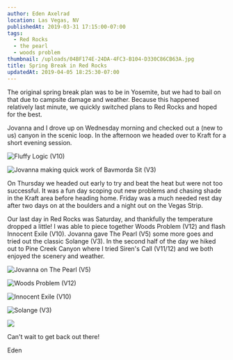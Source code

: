 ```yaml
---
author: Eden Axelrad
location: Las Vegas, NV
publishedAt: 2019-03-31 17:15:00-07:00
tags:
  - Red Rocks
  - the pearl
  - woods problem
thumbnail: /uploads/04BF174E-24DA-4FC3-B104-D330C86CB63A.jpg
title: Spring Break in Red Rocks
updatedAt: 2019-04-05 18:25:30-07:00
---
```


The original spring break plan was to be in Yosemite, but we had to bail on that due to campsite damage and weather. Because this happened relatively last minute, we quickly switched plans to Red Rocks and hoped for the best.

Jovanna and I drove up on Wednesday morning and checked out a (new to us) canyon in the scenic loop. In the afternoon we headed over to Kraft for a short evening session.

![Fluffy Logic (V10)](/uploads/04BF174E-24DA-4FC3-B104-D330C86CB63A.jpg)

![Jovanna making quick work of Bavmorda Sit (V3)](/uploads/IMG_8050.jpg)

On Thursday we headed out early to try and beat the heat but were not too successful. It was a fun day scoping out new problems and chasing shade in the Kraft area before heading home. Friday was a much needed rest day after two days on at the boulders and a night out on the Vegas Strip.

Our last day in Red Rocks was Saturday, and thankfully the temperature dropped a little! I was able to piece together Woods Problem (V12) and flash Innocent Exile (V10). Jovanna gave The Pearl (V5) some more goes and tried out the classic Solange (V3). In the second half of the day we hiked out to Pine Creek Canyon where I tried Siren's Call (V11/12) and we both enjoyed the scenery and weather.

![Jovanna on The Pearl (V5)](/uploads/IMG_8076.jpg)

![Woods Problem (V12)](/uploads/IMG_4192.jpg)

![Innocent Exile (V10)](/uploads/IMG_4195.jpg)

![Solange (V3)](/uploads/IMG_8083.jpg)

![](/uploads/IMG_8099.jpg)

Can't wait to get back out there!

Eden
